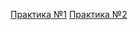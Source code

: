 [Практика №1](https://github.com/slavastrybak/TOIB/tree/main/PR1)
[Практика №2](https://github.com/slavastrybak/TOIB/tree/main/PR2)
